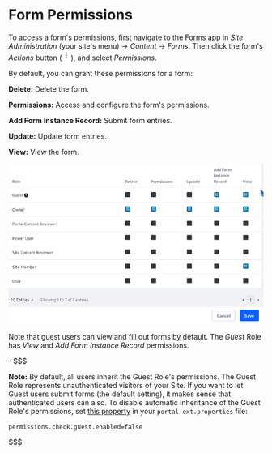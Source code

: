 # Form Permissions [](id=form-permissions)

To access a form's permissions, first navigate to the Forms app in 
*Site Administration* (your site's menu) &rarr; *Content* &rarr; *Forms*. Then 
click the form's *Actions* button 
(![Actions](../../images/icon-actions.png)), 
and select *Permissions*. 

By default, you can grant these permissions for a form: 

**Delete:** Delete the form. 

**Permissions:** Access and configure the form's permissions. 

**Add Form Instance Record:** Submit form entries. 

**Update:** Update form entries. 

**View:** View the form. 

![Figure 1: You can configure a form's permissions.](../../images/forms-form-permissions.png)

Note that guest users can view and fill out forms by default. The *Guest* Role 
has *View* and *Add Form Instance Record* permissions. 

+$$$

**Note:** By default, all users inherit the Guest Role's permissions. The Guest
Role represents unauthenticated visitors of your Site. If you want to let
Guest users submit forms (the default setting), it makes sense that
authenticated users can also.  To disable automatic inheritance of the Guest
Role's permissions, set 
[this property](@platform-ref@/7.1-latest/propertiesdoc/portal.properties.html#Permissions)
in your `portal-ext.properties` file:

    permissions.check.guest.enabled=false

$$$
